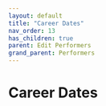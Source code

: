 ```yaml
---
layout: default
title: "Career Dates"
nav_order: 13
has_children: true
parent: Edit Performers
grand_parent: Performers
---
```


# Career Dates
